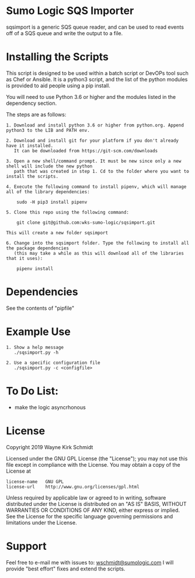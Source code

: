 Sumo Logic SQS  Importer
========================

sqsimport is a generic SQS queue reader, and can be used to read  events off of a SQS  queue and write the output to a file.

Installing the Scripts
=======================

This script is designed to be used within a batch script or DevOPs tool such as Chef or Ansible.
It is a python3 script, and the list of the python modules is provided to aid people using a pip install.

You will need to use Python 3.6 or higher and the modules listed in the dependency section.  

The steps are as follows: 

    1. Download and install python 3.6 or higher from python.org. Append python3 to the LIB and PATH env.

    2. Download and install git for your platform if you don't already have it installed.
       It can be downloaded from https://git-scm.com/downloads
    
    3. Open a new shell/command prompt. It must be new since only a new shell will include the new python 
       path that was created in step 1. Cd to the folder where you want to install the scripts.
    
    4. Execute the following command to install pipenv, which will manage all of the library dependencies:
    
        sudo -H pip3 install pipenv 
 
    5. Clone this repo using the following command:
    
        git clone git@github.com:wks-sumo-logic/sqsimport.git

    This will create a new folder sqsimport
    
    6. Change into the sqsimport folder. Type the following to install all the package dependencies 
       (this may take a while as this will download all of the libraries that it uses):

        pipenv install
        
Dependencies
============
See the contents of "pipfile"

Example Use
===========

    1. Show a help message
       ./sqsimport.py -h

    2. Use a specific configuration file
       ./sqsimport.py -c <configfile>

To Do List:
===========

* make the logic asyncrhonous

License
=======

Copyright 2019 Wayne Kirk Schmidt

Licensed under the GNU GPL License (the "License");
you may not use this file except in compliance with the License.
You may obtain a copy of the License at

    license-name   GNU GPL
    license-url    http://www.gnu.org/licenses/gpl.html

Unless required by applicable law or agreed to in writing, software
distributed under the License is distributed on an "AS IS" BASIS,
WITHOUT WARRANTIES OR CONDITIONS OF ANY KIND, either express or implied.
See the License for the specific language governing permissions and
limitations under the License.

Support
=======

Feel free to e-mail me with issues to: wschmidt@sumologic.com
I will provide "best effort" fixes and extend the scripts.

